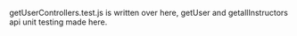 getUserControllers.test.js is written over here,
getUser and getallInstructors api unit testing made here.
